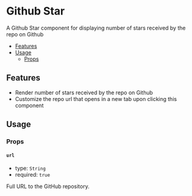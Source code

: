 # Github Star

A Github Star component for displaying number of stars received by the repo on Github

- [Features](#features)
- [Usage](#usage)
  - [Props](#props)

## Features

- Render number of stars received by the repo on Github
- Customize the repo url that opens in a new tab upon clicking this component

## Usage

### Props

#### `url`

- type: `String`
- required: `true`

Full URL to the GitHub repository.
